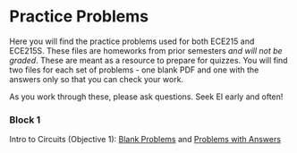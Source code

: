 # Practice Problems

Here you will find the practice problems used for both ECE215 and ECE215S. These files are homeworks from prior semesters _and will not be graded_. These are meant as a resource to prepare for quizzes. You will find two files for each set of problems - one blank PDF and one with the answers only so that you can check your work. 

As you work through these, please ask questions. Seek EI early and often!

### Block 1
Intro to Circuits (Objective 1): [Blank Problems](_static/PPs/ECE215_PP01.pdf) and [Problems with Answers](_static/PPs/ECE215_PP01_answers.pdf) 